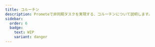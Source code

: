 ```yaml
---
title: コルーチン
description: Prometeで非同期タスクを実現する、コルーチンについて説明します。
sidebar:
  order: 6
  badge:
    text: WIP
    variant: danger
---
```

